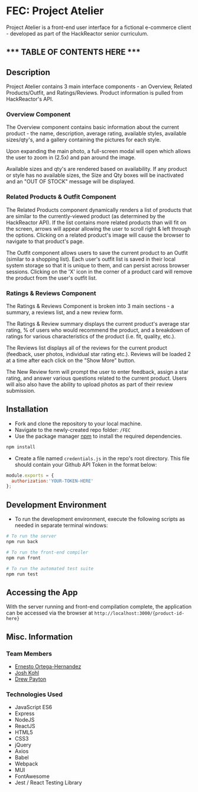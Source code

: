 # FEC: Project Atelier

Project Atelier is a front-end user interface for a fictional e-commerce client - developed as part of the HackReactor senior curriculum.

## *** TABLE OF CONTENTS HERE ***

## Description
Project Atelier contains 3 main interface components - an Overview, Related Products/Outfit, and Ratings/Reviews.  Product information is pulled from HackReactor's API.

### Overview Component
The Overview component contains basic information about the current product - the name, description, average rating, available styles, available sizes/qty's, and a gallery containing the pictures for each style.

Upon expanding the main photo, a full-screen modal will open which allows the user to zoom in (2.5x) and pan around the image.

Available sizes and qty's are rendered based on availability.  If any product or style has no available sizes, the Size and Qty boxes will be inactivated and an "OUT OF STOCK" message will be displayed.

### Related Products & Outfit Component
The Related Products component dynamically renders a list of products that are similar to the currently-viewed product (as determined by the HackReactor API).  If the list contains more related products than will fit on the screen, arrows will appear allowing the user to scroll right & left through the options.  Clicking on a related product's image will cause the browser to navigate to that product's page.

The Outfit component allows users to save the current product to an Outfit (similar to a shopping list).  Each user's outfit list is saved in their local system storage so that it is unique to them, and can persist across browser sessions.  Clicking on the 'X' icon in the corner of a product card will remove the product from the user's outfit list.

### Ratings & Reviews Component
The Ratings & Reviews Component is broken into 3 main sections - a summary, a reviews list, and a new review form.

The Ratings & Review summary displays the current product's average star rating, % of users who would recommend the product, and a breakdown of ratings  for various characteristics of the product (i.e. fit, quality, etc.).

The Reviews list displays all of the reviews for the current product (feedback, user photos, individual star rating etc.).  Reviews will be loaded 2 at a time after each click on the "Show More" button.

The New Review form will prompt the user to enter feedback, assign a star rating, and answer various questions related to the current product.  Users will also also have the ability to upload photos as part of their review submission.

## Installation

- Fork and clone the repository to your local machine.
- Navigate to the newly-created repo folder: `/FEC`
- Use the package manager [npm](https://www.npmjs.com/) to install the required dependencies.

```bash
npm install
```
- Create a file named `credentials.js` in the repo's root directory.  This file should contain your Github API Token in the format below:

```javascript
module.exports = {
  authorization:'YOUR-TOKEN-HERE'
};
```

## Development Environment
- To run the development environment, execute the following scripts as needed in separate terminal windows:
```bash
# To run the server
npm run back

# To run the front-end compiler
npm run front

# To run the automated test suite
npm run test
```

## Accessing the App
With the server running and front-end compilation complete, the application can be accessed via the browser at ``http://localhost:3000/{product-id-here}``

## Misc. Information
### Team Members
- [Ernesto Ortega-Hernandez](https://github.com/ErnestoOrtegaHernandez)
- [Josh Kohl](https://github.com/JK0hl)
- [Drew Payton](https://github.com/djp0301)

### Technologies Used
- JavaScript ES6
- Express
- NodeJS
- ReactJS
- HTML5
- CSS3
- jQuery
- Axios
- Babel
- Webpack
- MUI
- FontAwesome
- Jest / React Testing Library